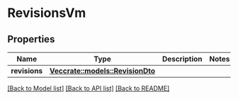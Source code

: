 # RevisionsVm

## Properties

Name | Type | Description | Notes
------------ | ------------- | ------------- | -------------
**revisions** | [**Vec<crate::models::RevisionDto>**](RevisionDto.md) |  | 

[[Back to Model list]](../README.md#documentation-for-models) [[Back to API list]](../README.md#documentation-for-api-endpoints) [[Back to README]](../README.md)


